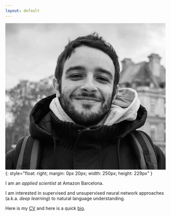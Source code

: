 ```yaml
---
layout: default
---
```


![diego](/img/people/diego.jpg){: style="float: right; margin: 0px 20px; width: 250px; height: 229px" }

I am an *applied scientist* at Amazon Barcelona.

I am interested in supervised and unsupervised neural network approaches (a.k.a. *deep learning*) to natural language understanding.


Here is my [CV]({{site.baseurl}}/{{site.cv}}) and here is a quick [bio](pages/background).


